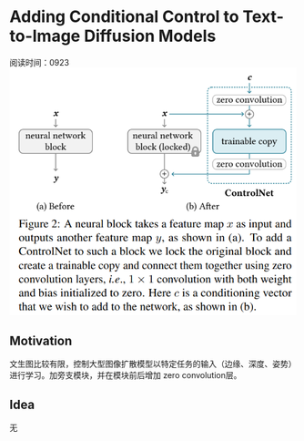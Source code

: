 # Adding Conditional Control to Text-to-Image Diffusion Models
阅读时间：0923
![alt text](image.png)

## Motivation
文生图比较有限，控制大型图像扩散模型以特定任务的输入（边缘、深度、姿势）进行学习。加旁支模块，并在模块前后增加 zero convolution层。

## Idea
无